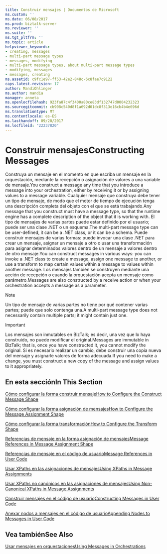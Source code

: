 ```yaml
---
title: Construir mensajes | Documentos de Microsoft
ms.custom: ''
ms.date: 06/08/2017
ms.prod: biztalk-server
ms.reviewer: ''
ms.suite: ''
ms.tgt_pltfrm: ''
ms.topic: article
helpviewer_keywords:
- creating, messages
- multi-part message types
- messages, modifying
- multi-part message types, about multi-part message types
- modifying, messages
- messages, creating
ms.assetid: c9fc1e97-ff53-42e2-848c-6c8fae7c9122
caps.latest.revision: 17
author: MandiOhlinger
ms.author: mandia
manager: anneta
ms.openlocfilehash: 923fa87c4f3400a80ce83df132747d0004232323
ms.sourcegitcommit: cb908c540d8f1a692d01dc8f313e16cb4b4e696d
ms.translationtype: MT
ms.contentlocale: es-ES
ms.lasthandoff: 09/20/2017
ms.locfileid: "22237820"
---
```

# <a name="constructing-messages"></a><span data-ttu-id="fcd07-102">Construir mensajes</span><span class="sxs-lookup"><span data-stu-id="fcd07-102">Constructing Messages</span></span>
<span data-ttu-id="fcd07-103">Construya un mensaje en el momento en que escriba un mensaje en la orquestación, mediante la recepción o asignación de valores a una variable de mensaje.</span><span class="sxs-lookup"><span data-stu-id="fcd07-103">You construct a message any time that you introduce a message into your orchestration, either by receiving it or by assigning values to a message variable.</span></span> <span data-ttu-id="fcd07-104">Cualquier mensaje que construya debe tener un tipo de mensaje, de modo que el motor de tiempo de ejecución tenga una descripción completa del objeto con el que se está trabajando.</span><span class="sxs-lookup"><span data-stu-id="fcd07-104">Any message that you construct must have a message type, so that the runtime engine has a complete description of the object that it is working with.</span></span> <span data-ttu-id="fcd07-105">El tipo de mensajes de varias partes puede estar definido por el usuario; puede ser una clase .NET o un esquema.</span><span class="sxs-lookup"><span data-stu-id="fcd07-105">The multi-part message type can be user-defined, it can be a .NET class, or it can be a schema.</span></span> <span data-ttu-id="fcd07-106">Puede construir mensajes de varias formas: puede invocar una clase .NET para crear un mensaje, asignar un mensaje a otro o usar una transformación para asignar determinados valores dentro de un mensaje a valores dentro de otro mensaje.</span><span class="sxs-lookup"><span data-stu-id="fcd07-106">You can construct messages in various ways: you can invoke a .NET class to create a message, assign one message to another, or use a transform to map certain values within a message to values within another message.</span></span> <span data-ttu-id="fcd07-107">Los mensajes también se construyen mediante una acción de recepción o cuando la orquestación acepta un mensaje como parámetro.</span><span class="sxs-lookup"><span data-stu-id="fcd07-107">Messages are also constructed by a receive action or when your orchestration accepts a message as a parameter.</span></span>  
  
> [!NOTE]
>  <span data-ttu-id="fcd07-108">Un tipo de mensaje de varias partes no tiene por qué contener varias partes; puede que solo contenga una.</span><span class="sxs-lookup"><span data-stu-id="fcd07-108">A multi-part message type does not necessarily contain multiple parts; it might contain just one.</span></span>  
  
> [!IMPORTANT]
>  <span data-ttu-id="fcd07-109">Los mensajes son inmutables en BizTalk; es decir, una vez que lo haya construido, no puede modificar el original.</span><span class="sxs-lookup"><span data-stu-id="fcd07-109">Messages are immutable in BizTalk; that is, once you have constructed it, you cannot modify the original.</span></span> <span data-ttu-id="fcd07-110">Si es necesario realizar un cambio, debe construir una copia nueva del mensaje y asignarle valores de forma adecuada.</span><span class="sxs-lookup"><span data-stu-id="fcd07-110">If you need to make a change, you must construct a new copy of the message and assign values to it appropriately.</span></span>  
  
## <a name="in-this-section"></a><span data-ttu-id="fcd07-111">En esta sección</span><span class="sxs-lookup"><span data-stu-id="fcd07-111">In This Section</span></span>  
 [<span data-ttu-id="fcd07-112">Cómo configurar la forma construir mensaje</span><span class="sxs-lookup"><span data-stu-id="fcd07-112">How to Configure the Construct Message Shape</span></span>](../core/how-to-configure-the-construct-message-shape.md)  
  
 [<span data-ttu-id="fcd07-113">Cómo configurar la forma asignación de mensajes</span><span class="sxs-lookup"><span data-stu-id="fcd07-113">How to Configure the Message Assignment Shape</span></span>](../core/how-to-configure-the-message-assignment-shape.md) 
  
 [<span data-ttu-id="fcd07-114">Cómo configurar la forma transformación</span><span class="sxs-lookup"><span data-stu-id="fcd07-114">How to Configure the Transform Shape</span></span>](../core/how-to-configure-the-transform-shape.md) 
  
 [<span data-ttu-id="fcd07-115">Referencias de mensaje en la forma asignación de mensajes</span><span class="sxs-lookup"><span data-stu-id="fcd07-115">Message References in Message Assignment Shape</span></span>](../core/message-references-in-message-assignment-shape.md)  
  
 [<span data-ttu-id="fcd07-116">Referencias de mensaje en el código de usuario</span><span class="sxs-lookup"><span data-stu-id="fcd07-116">Message References in User Code</span></span>](../core/message-references-in-user-code.md)  
  
 [<span data-ttu-id="fcd07-117">Usar XPaths en las asignaciones de mensajes</span><span class="sxs-lookup"><span data-stu-id="fcd07-117">Using XPaths in Message Assignments</span></span>](../core/using-xpaths-in-message-assignments.md)  
  
 [<span data-ttu-id="fcd07-118">Usar XPaths no canónicos en las asignaciones de mensajes</span><span class="sxs-lookup"><span data-stu-id="fcd07-118">Using Non-Canonical XPaths in Message Assignments</span></span>](../core/using-non-canonical-xpaths-in-message-assignments.md)  
  
 [<span data-ttu-id="fcd07-119">Construir mensajes en el código de usuario</span><span class="sxs-lookup"><span data-stu-id="fcd07-119">Constructing Messages in User Code</span></span>](../core/constructing-messages-in-user-code.md)  
  
 [<span data-ttu-id="fcd07-120">Anexar nodos a mensajes en el código de usuario</span><span class="sxs-lookup"><span data-stu-id="fcd07-120">Appending Nodes to Messages in User Code</span></span>](../core/appending-nodes-to-messages-in-user-code.md)  
  
## <a name="see-also"></a><span data-ttu-id="fcd07-121">Vea también</span><span class="sxs-lookup"><span data-stu-id="fcd07-121">See Also</span></span>  
 [<span data-ttu-id="fcd07-122">Usar mensajes en orquestaciones</span><span class="sxs-lookup"><span data-stu-id="fcd07-122">Using Messages in Orchestrations</span></span>](../core/using-messages-in-orchestrations.md)